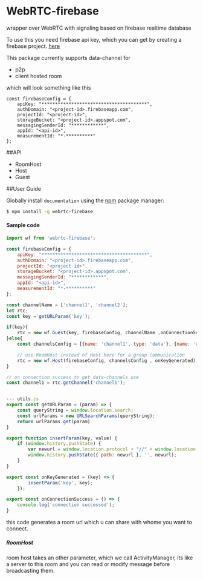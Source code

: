 # WebRTC-firebase
wrapper over WebRTC with signaling based on firebase realtime database

To use this you need firebase api key, which you can get by creating a firebase project. [here](https://firebase.google.com/docs/database/web/start)

This package currently supports data-channel for
- p2p 
- client hosted room 

which will look something like this
```
const firebaseConfig = {
    apiKey: "***************************************",
    authDomain: "<project-id>.firebaseapp.com",
    projectId: "<project-id>",
    storageBucket: "<project-id>.appspot.com",
    messagingSenderId: "************",
    appId: "<api-id>",
    measurementId: "*-**********"
};
```
##API
- RoomHost
- Host
- Guest


##User Guide

Globally install `documentation` using the [npm](https://www.npmjs.com/) package manager:

```sh
$ npm install -g webrtc-firebase
```

#### Sample code
```js
import wf from 'webrtc-firebase';

const firebaseConfig = {
    apiKey: "***************************************",
    authDomain: "<project-id>.firebaseapp.com",
    projectId: "<project-id>",
    storageBucket: "<project-id>.appspot.com",
    messagingSenderId: "************",
    appId: "<api-id>",
    measurementId: "*-**********"
};

const channelName = ['channel1', 'channel2'];
let rtc;
const key = getURLParam('key');

if(key){
    rtc = new wf.Guest(key, firebaseConfig, channelName ,onConnectionSuccess, onSessionStateChange );
}else{
    const channelsConfig = [{name: 'channel1', type: 'data'}, {name: 'channel1', type: 'data'}];

    // use RoomHost instead of Host here for a group communication
    rtc = new wf.Host(firebaseConfig, channelsConfig , onKeyGenerated);
}

// on connection success to get data-channels use
const channel1 = rtc.getChannel('channel1');


--- utils.js
export const getURLParam = (param) => {
    const queryString = window.location.search;
    const urlParams = new URLSearchParams(queryString);
    return urlParams.get(param)
}

export function insertParam(key, value) {
    if (window.history.pushState) {
        var newurl = window.location.protocol + "//" + window.location.host + window.location.pathname + `?${key}=${value}`;
        window.history.pushState({ path: newurl }, '', newurl);
    }
}

export const onKeyGenerated = (key) => {
        insertParam('key', key);
    });

export const onConnectionSuccess = () => {
    console.log('connection successed');
}
```

this code generates a room url which u can share with whome you want to connect.

##### RoomHost
room host takes an other parameter, which we call ActivityManager, its like a server to this room and you can read or modify message before broadcasting them.